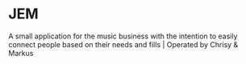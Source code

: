 # JEM
A small application for the music business with the intention to easily connect people based on their needs and fills | Operated by Chrisy &amp; Markus
